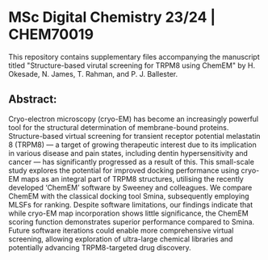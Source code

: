 # MSc Digital Chemistry 23/24 | CHEM70019
This repository contains supplementary files accompanying the manuscript titled "Structure-based virutal screening for TRPM8 using ChemEM" by H. Okesade, N. James, T. Rahman, and P. J. Ballester.
## Abstract: 
Cryo-electron microscopy (cryo-EM) has become an increasingly powerful tool for the structural determination of membrane-bound proteins. Structure-based virtual screening for transient receptor potential melastatin 8 (TRPM8) — a target of growing therapeutic interest due to its implication in various disease and pain states, including dentin hypersensitivity and cancer — has significantly progressed as a result of this. This small-scale study explores the potential for improved docking performance using cryo-EM maps as an integral part of TRPM8 structures, utilising the recently developed ‘ChemEM’ software by Sweeney and colleagues. We compare ChemEM with the classical docking tool Smina, subsequently employing MLSFs for ranking. Despite software limitations, our findings indicate that while cryo-EM map incorporation shows little significance, the ChemEM scoring function demonstrates superior performance compared to Smina. Future software iterations could enable more comprehensive virtual screening, allowing exploration of ultra-large chemical libraries and potentially advancing TRPM8-targeted drug discovery. 

